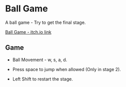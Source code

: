 # Ball Game

A ball game - Try to get the final stage.

[Ball Game - itch.io link](https://arielgamedev.itch.io/ball-game) 

## Game

* Ball Movement - w, s, a, d.

* Press space to jump when allowed (Only in stage 2).

* Left Shift to restart the stage.



